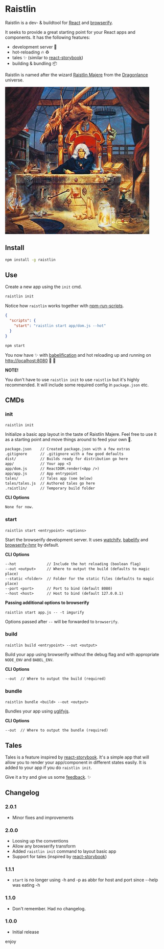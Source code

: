 # Raistlin

Raistlin is a dev- & buildtool for [React](https://facebook.github.io/react/) and [browserify](http://browserify.org/).

It seeks to provide a great starting point for your React apps and components. It has the following features:

* development server :rocket:
* hot-reloading :fire: :recycle:
* tales :sparkles: (similar to [react-storybook](https://github.com/kadirahq/react-storybook))
* building & bundling :package:

Raistlin is named after the wizard [Raistlin Majere](https://en.wikipedia.org/wiki/Raistlin_Majere) from the [Dragonlance](https://en.wikipedia.org/wiki/Dragonlance) universe.

![raistlin-image](https://raw.githubusercontent.com/asbjornenge/raistlin/master/raistlin.jpg)

## Install

```sh
npm install -g raistlin
```

## Use

Create a new app using the `init` cmd.

```sh
raistlin init 
```

Notice how `raistlin` works together with [npm-run-scripts](https://docs.npmjs.com/cli/run-script).


```json
{
  "scripts": {
    "start": "raistlin start app/dom.js --hot"
  }
}
```

```sh
npm start
```

You now have :sparkles: with [babelification](https://babeljs.io/) and hot reloading up and running on [http://localhost:8080](http://localhost:8080) :rocket: :horse:

**NOTE!** 

You don't have to use `raistlin init` to use `raistlin` but it's highly recommended. It will include some required config in `package.json` etc.

## CMDs

### init

`raistlin init`

Initialize a basic app layout in the taste of Raistlin Majere. Feel free to use it as a starting point and move things around to feed your own :monkey:.

```
package.json    // Created package.json with a few extras
.gitignore      // .gitignore with a few good defaults
dist/           // Builds ready for distribution go here 
app/            // Your app <3
app/dom.js      // ReactDOM.render(<App />)
app/app.js      // App entrypoint
tales/          // Tales app (see below)
tales/tales.js  // Authored tales go here
.raistlin/      // Temporary build folder
```

**CLI Options**

```
None for now.
```

### start

`raistlin start <entrypoint> <options>`

Start the browserify development server. It uses [watchify](https://github.com/substack/watchify), [babelify](https://github.com/babel/babelify) and [browserify-hmr](https://github.com/AgentME/browserify-hmr) by default. 

**CLI Options**

```
--hot              // Include the hot reloading (boolean flag)
--out <output>     // Where to output the build (defaults to magic place)
--static <folder>  // Folder for the static files (defaults to magic place)
--port <port>      // Port to bind (default 8080)
--host <host>      // Host to bind (default 127.0.0.1)
```

**Passing additional options to browserify**

`raistlin start app.js -- -t imgurify` 

Options passed after `--` will be forwarded to `browserify`.

### build

`raistlin build <entrypoint> --out <output>`

Build your app using browserify without the debug flag and with appropriate `NODE_ENV` and `BABEL_ENV`.

**CLI Options**

```
--out  // Where to output the build (required)
```

### bundle

`raistlin bundle <build> --out <output>`

Bundles your app using [uglifyjs](https://github.com/mishoo/UglifyJS2).

**CLI Options**

```
--out  // Where to output the bundle (required)
```

## Tales

Tales is a feature inspired by [react-storybook](https://github.com/kadirahq/react-storybook). It's a simple app that will allow you to render your app/component in different states easily. It is added to your app if you do `raistlin init`.

Give it a try and give us some [feedback](https://github.com/asbjornenge/raistlin/issues). :sparkles:

## Changelog

### 2.0.1

* Minor fixes and improvements

### 2.0.0

* Loosing up the conventions
* Allow any browserify transform
* Added `raistlin init` command to layout basic app
* Support for tales (inspired by [react-storybook](https://github.com/kadirahq/react-storybook))

### 1.1.1

* `start` is no longer using -h and -p as abbr for host and port since --help was eating -h

### 1.1.0

* Don't remember. Had no changelog.

### 1.0.0

* Initial release

enjoy
